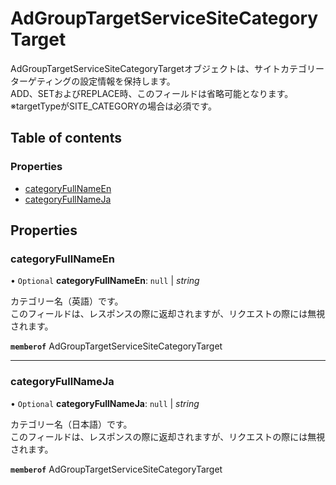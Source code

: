 # AdGroupTargetServiceSiteCategoryTarget


<div lang=\"ja\"> AdGroupTargetServiceSiteCategoryTargetオブジェクトは、サイトカテゴリーターゲティングの設定情報を保持します。<br> ADD、SETおよびREPLACE時、このフィールドは省略可能となります。<br> ※targetTypeがSITE_CATEGORYの場合は必須です。 </div> 

## Table of contents

### Properties

- [categoryFullNameEn](adgrouptargetservicesitecategorytarget.md#categoryfullnameen)
- [categoryFullNameJa](adgrouptargetservicesitecategorytarget.md#categoryfullnameja)

## Properties

### categoryFullNameEn

• `Optional` **categoryFullNameEn**: ``null`` \| *string*

<div lang=\"ja\"> カテゴリー名（英語）です。<br> このフィールドは、レスポンスの際に返却されますが、リクエストの際には無視されます。 </div> 

**`memberof`** AdGroupTargetServiceSiteCategoryTarget

___

### categoryFullNameJa

• `Optional` **categoryFullNameJa**: ``null`` \| *string*

<div lang=\"ja\"> カテゴリー名（日本語）です。<br> このフィールドは、レスポンスの際に返却されますが、リクエストの際には無視されます。 </div> 

**`memberof`** AdGroupTargetServiceSiteCategoryTarget
